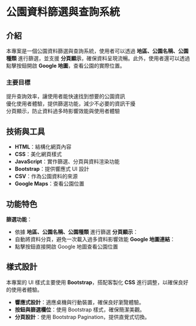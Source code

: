 # 公園資料篩選與查詢系統

## 介紹
本專案是一個公園資料篩選與查詢系統，使用者可以透過 **地區、公園名稱、公園種類** 進行篩選，並支援 **分頁顯示**，確保資料呈現流暢。此外，使用者還可以透過點擊按鈕開啟 **Google 地圖**，查看公園的實際位置。

### 主要目標
提升查詢效率，讓使用者能快速找到想要的公園資訊  
優化使用者體驗，提供篩選功能，減少不必要的資訊干擾  
分頁顯示，防止資料過多時影響效能與使用者體驗  

## 技術與工具
- **HTML**：結構化網頁內容
- **CSS**：美化網頁樣式
- **JavaScript**：實作篩選、分頁與資料渲染功能
- **Bootstrap**：提供響應式 UI 設計
- **CSV**：作為公園資料的來源
- **Google Maps**：查看公園位置

## 功能特色
**篩選功能**：
  - 依據 **地區、公園名稱、公園種類** 進行篩選
**分頁顯示**：
  - 自動將資料分頁，避免一次載入過多資料影響效能
**Google 地圖連結**：
  - 點擊按鈕直接開啟 Google 地圖查看公園位置

## 樣式設計
本專案的 UI 樣式主要使用 **Bootstrap**，搭配客製化 **CSS** 進行調整，以確保良好的使用者體驗。
- **響應式設計**：適應桌機與行動裝置，確保良好瀏覽體驗。
- **按鈕與篩選欄位**：使用 Bootstrap 樣式，確保簡潔美觀。
- **分頁設計**：使用 Bootstrap Pagination，提供直覺式切換。
